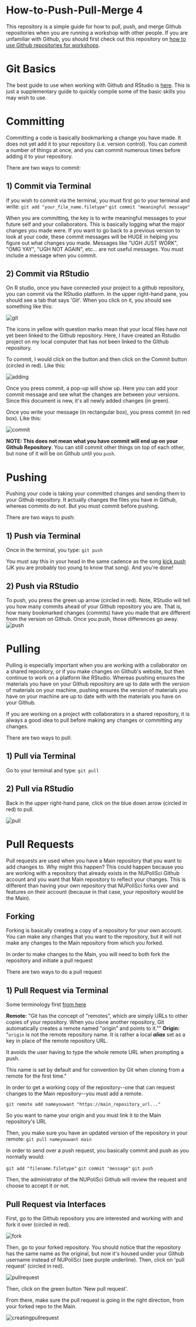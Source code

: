 # How-to-Push-Pull-Merge 4
This repository is a simple guide for how to pull, push, and merge Github repositories when you are running a workshop with other people. If you are unfamiliar with Github, you should first check out this repository on [how to use Github repositories for workshops](https://github.com/NUpolisci/How-to-use-Github-repositories-for-workshops).

# Git Basics 
The best guide to use when working with Github and RStudio is [here](https://happygitwithr.com/new-github-first.html). This is just a supplementary guide to quickly compile some of the basic skills you may wish to use. 

# Committing 
Committing a code is basically bookmarking a change you have made. It does not yet add it to your repository (i.e. version control). You can commit a number of things at once, and you can commit numerous times before adding it to your repository.

There are two ways to commit: 

## 1) Commit via Terminal 
If you wish to commit via the terminal, you must first go to your terminal and write: 
`git add "your_file_name.filetype"`
`git commit "meaningful message"` 

When you are committing, the key is to write meaningful messages to your future self and your collaborators. This is basically logging what the major changes you made were. If you want to go back to a previous version to look at your code, these commit messages will be HUGE in helping you figure out what changes you made. Messages like "UGH JUST WORK", "OMG YAY", "UGH NOT AGAIN", etc... are not useful messages. You must include a message when you commit. 

## 2) Commit via RStudio 

On R studio, once you have connected your project to a github repository, you can commit via the RStudio platform. In the upper right-hand pane, you should see a tab that says 'Git'. When you click on it, you should see something like this: 

![git](Figures/rstudiogit.png)

The icons in yellow with question marks mean that your local files have not yet been linked to the Github repository. Here, I have created an Rstudio project on my local computer that has not been linked to the Github repository. 

To commit, I would click on the button and then click on the Commit button (circled in red). Like this: 

![adding](Figures/adding.png)

Once you press commit, a pop-up will show up. Here you can add your commit message and see what the changes are  between your versions. Since this document is new, it's all newly added changes (in green). 

Once you write your message (in rectangular box), you press commit (in red box). Like this: 

![commit](Figures/commit.png)

**NOTE: This does not mean what you have commit will end up on your Github Repository**. You can still commit other things on top of each other, but none of it will be on Github until you `push`. 

# Pushing 
Pushing your code is taking your committed changes and sending them to your Github repository. It actually changes the files you have in Github, whereas commits do not. But you must commit before pushing. 

There are two ways to push: 

## 1) Push via Terminal 
Once in the terminal,  you type:
`git push` 

You must say this in your head in the same cadence as the song [kick push](https://www.youtube.com/watch?v=Gl83mI69nX4) (JK you are probably too young to know that song). 
And you're done! 

## 2) Push via RStudio 

To push, you press the green up arrow (circled in red). Note, RStudio will tell you how many commits ahead of your Github repository you are. That is, how many bookmarked changes (commits) have you made that are different from the version on Github. Once you push, those differences go away.  
![push](Figures/push.png)

# Pulling 
Pulling is especially important when you are working with a collaborator on a shared repository, or if you make changes on Github's website, but then continue to work on a platform like RStudio. Whereas pushing ensures the materials you have on your Github repository are up to date with the version of materials on your machine, pushing ensures the version of materials you have on your machine are up to date with with the materials you have on your Github. 

If you are working on a project with collaborators in a shared repository, it is always a good idea to pull before making any changes or committing any changes. 

There are two ways to pull: 

## 1) Pull via Terminal 
Go to your terminal and type: 
`git pull` 

## 2) Pull via RStudio

Back in the upper right-hand pane, click on the blue down arrow (circled in red) to pull. 

![pull](Figures/pull.png)


# Pull Requests

Pull requests are used when you have a Main repository that you want to add changes to. Why might this happen? This could happen because you are working with a repository that already exists in the NUPoliSci Github account and you want that Main repository to reflect your changes. This is different than having your own repository that NUPoliSci forks over and features on their account (because in that case, your repository would be the Main). 

## Forking 

Forking is basically creating a copy of a repository for your own account. You can make any changes that you want to the repository, but it will not make any changes to the Main repository from which you forked. 

In order to make changes to the Main, you will need to both fork the repository and initiate a pull request

There are two ways to do a pull request 

## 1) Pull Request via Terminal 

Some terminology first [from here](https://stackoverflow.com/questions/9529497/what-is-origin-in-git)

**Remote:** "Git has the concept of "remotes", which are simply URLs to other copies of your repository. When you clone another repository, Git automatically creates a remote named "origin" and points to it.""
**Origin:** "`origin` is not the remote repository name. It is rather a local ***alias*** set as a key in place of the remote repository URL.

It avoids the user having to type the whole remote URL when prompting a push.

This name is set by default and for convention by Git when cloning from a remote for the first time."

In order to get a working copy of the repository--one that can request changes to the Main repository--you must add a remote.

`git remote add nameyouwant "https://main_repository_url..."`

So you want to name your origin and you must link it to the Main repository's URL

Then, you make sure you have an updated version of the repository in your remote: 
`git pull nameyouwant main`

In order to send over a push request, you basically commit and push as you normally would: 

`git add "filename.filetype"`
`git commit "message"`
`git push`

Then, the administrator of the NUPoliSci Github will review the request and choose to accept it or not. 

## Pull Request via Interfaces

First, go to the Github repository you are interested and working with and fork it over (circled in red).

![fork](Figures/fork.png)

Then, go to your forked repository. You should notice that the repository has the same name as the original, but now it's housed under your Github username instead of NUPoliSci (see purple underline). Then, click on 'pull request' (circled in red).

![pullrequest](Figures/pullrequest.png)

Then, click on the green button 'New pull request'.

From there, make sure the pull request is going in the right direction, from your forked repo to the Main. 


![creatingpullrequest](Figures/creatingpullrequest.png)
